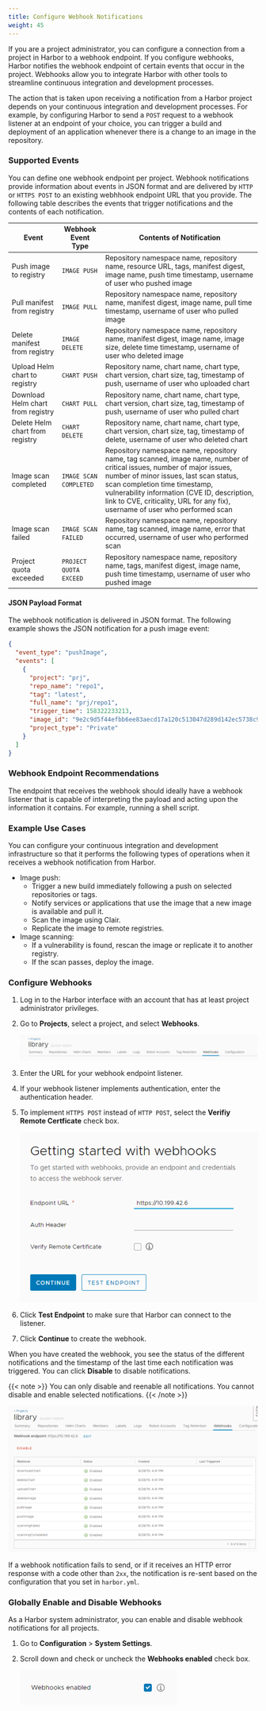 ```yaml
---
title: Configure Webhook Notifications
weight: 45
---
```


If you are a project administrator, you can configure a connection from a project in Harbor to a webhook endpoint. If you configure webhooks, Harbor notifies the webhook endpoint of certain events that occur in the project. Webhooks allow you to integrate Harbor with other tools to streamline continuous integration and development processes.

The action that is taken upon receiving a notification from a Harbor project depends on your continuous integration and development processes. For example, by configuring Harbor to send a `POST` request to a webhook listener at an endpoint of your choice, you can trigger a build and deployment of an application whenever there is a change to an image in the repository.

### Supported Events

You can define one webhook endpoint per project. Webhook notifications provide information about events in JSON format and are delivered by `HTTP` or `HTTPS POST` to an existing webhhook endpoint URL that you provide. The following table describes the events that trigger notifications and the contents of each notification.

| Event                             | Webhook Event Type     | Contents of Notification                                                                                                                                                                                                                                                                                                          |
| --------------------------------- | ---------------------- | --------------------------------------------------------------------------------------------------------------------------------------------------------------------------------------------------------------------------------------------------------------------------------------------------------------------------------- |
| Push image to registry            | `IMAGE PUSH`           | Repository namespace name, repository name, resource URL, tags, manifest digest, image name, push time timestamp, username of user who pushed image                                                                                                                                                                               |
| Pull manifest from registry       | `IMAGE PULL`           | Repository namespace name, repository name, manifest digest, image name, pull time timestamp, username of user who pulled image                                                                                                                                                                                                   |
| Delete manifest from registry     | `IMAGE DELETE`         | Repository namespace name, repository name, manifest digest, image name, image size, delete time timestamp, username of user who deleted image                                                                                                                                                                                    |
| Upload Helm chart to registry     | `CHART PUSH`           | Repository name, chart name, chart type, chart version, chart size, tag, timestamp of push, username of user who uploaded chart                                                                                                                                                                                                   |
| Download Helm chart from registry | `CHART PULL`           | Repository name, chart name, chart type, chart version, chart size, tag, timestamp of push, username of user who pulled chart                                                                                                                                                                                                     |
| Delete Helm chart from registry   | `CHART DELETE`         | Repository name, chart name, chart type, chart version, chart size, tag, timestamp of delete, username of user who deleted chart                                                                                                                                                                                                  |
| Image scan completed              | `IMAGE SCAN COMPLETED` | Repository namespace name, repository name, tag scanned, image name, number of critical issues, number of major issues, number of minor issues, last scan status, scan completion time timestamp, vulnerability information (CVE ID, description, link to CVE, criticality, URL for any fix), username of user who performed scan |
| Image scan failed                 | `IMAGE SCAN FAILED`    | Repository namespace name, repository name, tag scanned, image name, error that occurred, username of user who performed scan                                                                                                                                                                                                     |
| Project quota exceeded            | `PROJECT QUOTA EXCEED` | Repository namespace name, repository name, tags, manifest digest, image name, push time timestamp, username of user who pushed image                                                                                                                                                                                             |

#### JSON Payload Format

The webhook notification is delivered in JSON format. The following example shows the JSON notification for a push image event:

```json
{
  "event_type": "pushImage",
  "events": [
    {
      "project": "prj",
      "repo_name": "repo1",
      "tag": "latest",
      "full_name": "prj/repo1",
      "trigger_time": 158322233213,
      "image_id": "9e2c9d5f44efbb6ee83aecd17a120c513047d289d142ec5738c9f02f9b24ad07",
      "project_type": "Private"
    }
  ]
}
```

### Webhook Endpoint Recommendations

The endpoint that receives the webhook should ideally have a webhook listener that is capable of interpreting the payload and acting upon the information it contains. For example, running a shell script.

### Example Use Cases

You can configure your continuous integration and development infrastructure so that it performs the following types of operations when it receives a webhook notification from Harbor.

- Image push:
  - Trigger a new build immediately following a push on selected repositories or tags.
  - Notify services or applications that use the image that a new image is available and pull it.
  - Scan the image using Clair.
  - Replicate the image to remote registries.
- Image scanning:
  - If a vulnerability is found, rescan the image or replicate it to another registry.
  - If the scan passes, deploy the image.

### Configure Webhooks

1. Log in to the Harbor interface with an account that has at least project administrator privileges.
1. Go to **Projects**, select a project, and select **Webhooks**.

   ![Webhooks option](../../img/webhooks1.png)

1. Enter the URL for your webhook endpoint listener.
1. If your webhook listener implements authentication, enter the authentication header.
1. To implement `HTTPS POST` instead of `HTTP POST`, select the **Verifiy Remote Certficate** check box.

   ![Webhook URL](../../img/webhooks2.png)

1. Click **Test Endpoint** to make sure that Harbor can connect to the listener.
1. Click **Continue** to create the webhook.

When you have created the webhook, you see the status of the different notifications and the timestamp of the last time each notification was triggered. You can click **Disable** to disable notifications.

{{< note >}}
You can only disable and reenable all notifications. You cannot disable and enable selected notifications.
{{< /note >}}

![Webhook Status](../../img/webhooks3.png)

If a webhook notification fails to send, or if it receives an HTTP error response with a code other than `2xx`, the notification is re-sent based on the configuration that you set in `harbor.yml`.

### Globally Enable and Disable Webhooks

As a Harbor system administrator, you can enable and disable webhook notifications for all projects.

1. Go to **Configuration** > **System Settings**.
1. Scroll down and check or uncheck the **Webhooks enabled** check box.

   ![Enable/disable webhooks](../../img/webhooks4.png)
